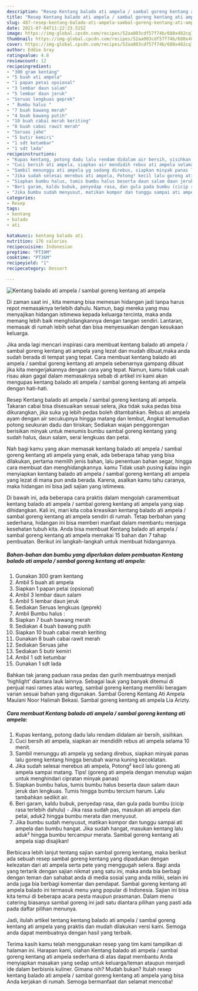 ```yaml
---
description: "Resep Kentang balado ati ampela / sambal goreng kentang ati ampela yang nikmat dan Mudah Dibuat"
title: "Resep Kentang balado ati ampela / sambal goreng kentang ati ampela yang nikmat dan Mudah Dibuat"
slug: 487-resep-kentang-balado-ati-ampela-sambal-goreng-kentang-ati-ampela-yang-nikmat-dan-mudah-dibuat
date: 2021-07-04T11:22:23.515Z
image: https://img-global.cpcdn.com/recipes/52aa003cdf57f74b/680x482cq70/kentang-balado-ati-ampela-sambal-goreng-kentang-ati-ampela-foto-resep-utama.jpg
thumbnail: https://img-global.cpcdn.com/recipes/52aa003cdf57f74b/680x482cq70/kentang-balado-ati-ampela-sambal-goreng-kentang-ati-ampela-foto-resep-utama.jpg
cover: https://img-global.cpcdn.com/recipes/52aa003cdf57f74b/680x482cq70/kentang-balado-ati-ampela-sambal-goreng-kentang-ati-ampela-foto-resep-utama.jpg
author: Eddie Gray
ratingvalue: 4.8
reviewcount: 12
recipeingredient:
- "300 gram kentang"
- "5 buah ati ampela"
- "1 papan petai opsional"
- "3 lembar daun salam"
- "5 lembar daun jeruk"
- "Seruas lengkuas geprek"
- " Bumbu halus "
- "7 buah bawang merah"
- "4 buah bawang putih"
- "10 buah cabai merah keriting"
- "8 buah cabai rawit merah"
- "Seruas jahe"
- "5 butir kemiri"
- "1 sdt ketumbar"
- "1 sdt lada"
recipeinstructions:
- "Kupas kentang, potong dadu lalu rendam didalam air bersih, sisihkan."
- "Cuci bersih ati ampela, siapkan air mendidih rebus ati ampela selama 10 menit."
- "Sambil menunggu ati ampela yg sedang direbus, siapkan minyak panas lalu goreng kentang hingga berubah warna kuning kecoklatan."
- "Jika sudah selesai merebus ati ampela, Potong² kecil lalu goreng ati ampela sampai matang. Tips! (goreng ati ampela dengan menutup wajan untuk menghindari cipratan minyak panas)"
- "Siapkan bumbu halus, tumis bumbu halus beserta daun salam daun jeruk dan lengkuas. Tumis hingga bumbu tercium harum. Lalu tambahkan sedikit air."
- "Beri garam, kaldu bubuk, penyedap rasa, dan gula pada bumbu (cicip rasa terlebih dahulu) Jika rasa sudah pas, masukan ati ampela dan petai, aduk2 hingga bumbu merata dan menyusut."
- "Jika bumbu sudah menyusut, matikan kompor dan tunggu sampai ati ampela dan bumbu hangat. Jika sudah hangat, masukan kentang lalu aduk² hingga bumbu tercampur merata. Sambal goreng kentang ati ampela siap disajikan!"
categories:
- Resep
tags:
- kentang
- balado
- ati

katakunci: kentang balado ati 
nutrition: 176 calories
recipecuisine: Indonesian
preptime: "PT39M"
cooktime: "PT36M"
recipeyield: "1"
recipecategory: Dessert

---
```



![Kentang balado ati ampela / sambal goreng kentang ati ampela](https://img-global.cpcdn.com/recipes/52aa003cdf57f74b/680x482cq70/kentang-balado-ati-ampela-sambal-goreng-kentang-ati-ampela-foto-resep-utama.jpg)

Di zaman  saat ini , kita memang bisa memesan hidangan jadi tanpa harus repot memasaknya terlebih dahulu. Namun, bagi mereka yang mau menyajikan hidangan istimewa kepada keluarga tercinta, maka anda memang lebih baik menghidangkannya dengan tangan sendiri. Lantaran, memasak di rumah lebih sehat dan bisa menyesuaikan dengan kesukaan keluarga.

Jika anda lagi mencari inspirasi cara membuat kentang balado ati ampela / sambal goreng kentang ati ampela yang lezat dan mudah dibuat,maka anda sudah berada di tempat yang tepat. Cara membuat kentang balado ati ampela / sambal goreng kentang ati ampela  sebenarnya gampang dibuat jika kita mengerjakannya dengan cara yang tepat. Namun, kamu tidak usah risau akan gagal dalam memasaknya 
sebab di artikel ini kami akan mengupas kentang balado ati ampela / sambal goreng kentang ati ampela dengan hati-hati.  

Resep Kentang balado ati ampela / sambal goreng kentang ati ampela. Takaran cabai bisa disesuaikan sesuai selera, jika tidak suka pedas bisa dikurangkan, jika suka yg lebih pedas boleh ditambahkan. Rebus ati ampela ayam dengan air secukupnya hingga matang dan lembut, Angkat kemudian potong seukuran dadu dan tiriskan; Sediakan wajan penggorengan berisikan minyak untuk menumis bumbu sambal goreng kentang yang sudah halus, daun salam, serai lengkuas dan petai.

Nah bagi kamu yang akan memasak kentang balado ati ampela / sambal goreng kentang ati ampela yang enak, ada beberapa tahap yang bisa dilakukan, pertama memilih jenis bahan, lalu penentuan bahan segar, hingga cara membuat dan menghidangkannya. kamu Tidak usah pusing kalau ingin menyiapkan kentang balado ati ampela / sambal goreng kentang ati ampela yang lezat di mana pun anda berada. Karena, asalkan kamu  tahu caranya, maka hidangan ini bisa jadi sajian yang istimewa.

Di bawah ini, ada beberapa cara praktis  dalam mengolah caramembuat kentang balado ati ampela / sambal goreng kentang ati ampela yang siap dihidangkan. Kali ini, mari kita coba kreasikan kentang balado ati ampela / sambal goreng kentang ati ampela sendiri di rumah. Tetap berbahan yang sederhana, hidangan ini bisa memberi manfaat dalam membantu menjaga kesehatan tubuh kita. Anda bisa membuat Kentang balado ati ampela / sambal goreng kentang ati ampela memakai 15 bahan dan 7 tahap pembuatan. Berikut ini langkah-langkah untuk membuat hidangannya.

<!--inarticleads1-->

##### Bahan-bahan dan bumbu yang diperlukan dalam pembuatan Kentang balado ati ampela / sambal goreng kentang ati ampela:

1. Gunakan 300 gram kentang
1. Ambil 5 buah ati ampela
1. Siapkan 1 papan petai (opsional)
1. Ambil 3 lembar daun salam
1. Ambil 5 lembar daun jeruk
1. Sediakan Seruas lengkuas (geprek)
1. Ambil  Bumbu halus :
1. Siapkan 7 buah bawang merah
1. Sediakan 4 buah bawang putih
1. Siapkan 10 buah cabai merah keriting
1. Gunakan 8 buah cabai rawit merah
1. Sediakan Seruas jahe
1. Sediakan 5 butir kemiri
1. Ambil 1 sdt ketumbar
1. Gunakan 1 sdt lada


Bahkan tak jarang paduan rasa pedas dan gurih membuatnya menjadi &#39;highlight&#39; diantara lauk lainnya. Sebagai lauk yang banyak ditemui di penjual nasi rames atau warteg, sambal goreng kentang memiliki beragam varian sesuai bahan yang digunakan. Sambal Goreng Kentang Ati Ampela Maulani Noor Halimah Bekasi. Sambal goreng kentang ati ampela Lia Arizty. 

<!--inarticleads2-->

##### Cara membuat Kentang balado ati ampela / sambal goreng kentang ati ampela:

1. Kupas kentang, potong dadu lalu rendam didalam air bersih, sisihkan.
1. Cuci bersih ati ampela, siapkan air mendidih rebus ati ampela selama 10 menit.
1. Sambil menunggu ati ampela yg sedang direbus, siapkan minyak panas lalu goreng kentang hingga berubah warna kuning kecoklatan.
1. Jika sudah selesai merebus ati ampela, Potong² kecil lalu goreng ati ampela sampai matang. Tips! (goreng ati ampela dengan menutup wajan untuk menghindari cipratan minyak panas)
1. Siapkan bumbu halus, tumis bumbu halus beserta daun salam daun jeruk dan lengkuas. Tumis hingga bumbu tercium harum. Lalu tambahkan sedikit air.
1. Beri garam, kaldu bubuk, penyedap rasa, dan gula pada bumbu (cicip rasa terlebih dahulu) - Jika rasa sudah pas, masukan ati ampela dan petai, aduk2 hingga bumbu merata dan menyusut.
1. Jika bumbu sudah menyusut, matikan kompor dan tunggu sampai ati ampela dan bumbu hangat. Jika sudah hangat, masukan kentang lalu aduk² hingga bumbu tercampur merata. Sambal goreng kentang ati ampela siap disajikan!


Berbicara lebih lanjut tentang sajian sambal goreng kentang, maka berikut ada sebuah resep sambal goreng kentang yang dipadukan dengan kelezatan dari ati ampela serta pete yang menggugah selera. Bagi anda yang tertarik dengan sajian nikmat yang satu ini, maka anda bia berbagi dengan teman dan sahabat anda di media sosial yang anda miliki, selain ini anda juga bia berbagi komentar dan pendapat. Sambal goreng kentang ati ampela balado ini termasuk menu yang popular di Indonesia. Sajian ini bisa kita temui di beberapa acara pesta maupun prasmanan. Dalam menu catering biasanya sambal goreng ini jadi satu diantara pilihan yang pasti ada pada daftar pilihan menunya. 

Jadi, itulah artikel tentang  kentang balado ati ampela / sambal goreng kentang ati ampela  yang praktis dan mudah dilakukan versi kami. Semoga anda dapat membuatnya dengan hasil yang terbaik. 

Terima kasih kamu telah menggunakan resep yang tim kami tampilkan di halaman ini. Harapan kami, olahan  Kentang balado ati ampela / sambal goreng kentang ati ampela sederhana di atas dapat membantu Anda menyiapkan masakan yang sedap untuk keluarga/teman ataupun menjadi ide dalam berbisnis kuliner. Gimana nih? Mudah bukan? Itulah resep kentang balado ati ampela / sambal goreng kentang ati ampela yang bisa Anda kerjakan di rumah. Semoga bermanfaat dan selamat mencoba!

